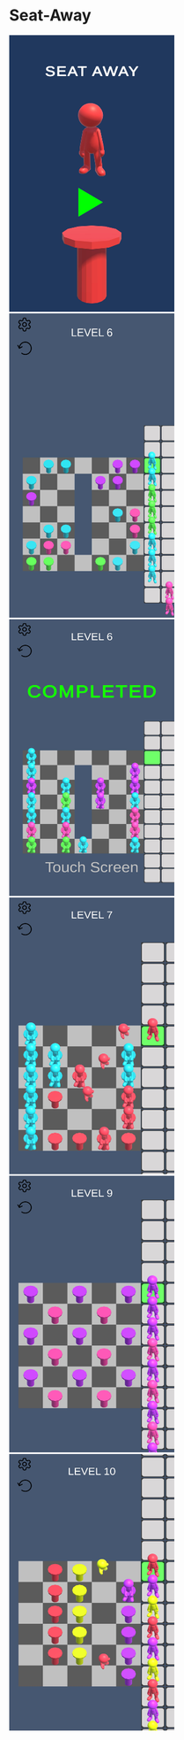 # Seat-Away


<img src="Recordings/Image Sequence_001_0000.jpg" width =300 height = 500>
<img src="Recordings/Image Sequence_002_0000.jpg" width =300 height = 550>
<img src="Recordings/Image Sequence_003_0000.jpg" width =300 height = 500>
<img src="Recordings/Image Sequence_004_0000.jpg" width =300 height = 500>
<img src="Recordings/Image Sequence_005_0000.jpg" width =300 height = 500>
<img src="Recordings/Image Sequence_006_0000.jpg" width =300 height = 500>
